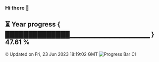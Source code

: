 ### Hi there 👋
⏳ Year progress { ██████████████▁▁▁▁▁▁▁▁▁▁▁▁▁▁▁▁ } 47.61 %
---
⏰ Updated on Fri, 23 Jun 2023 18:19:02 GMT
![Progress Bar CI](https://github.com/liununu/liununu/workflows/Progress%20Bar%20CI/badge.svg)
